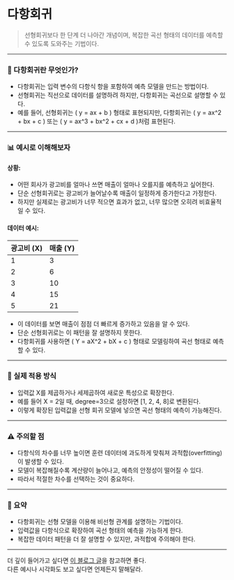 # 다항회귀
> 선형회귀보다 한 단계 더 나아간 개념이며, 복잡한 곡선 형태의 데이터를 예측할 수 있도록 도와주는 기법이다.

---

### 🧠 다항회귀란 무엇인가?

- 다항회귀는 입력 변수의 다항식 항을 포함하여 예측 모델을 만드는 방법이다.  
- 선형회귀는 직선으로 데이터를 설명하려 하지만, 다항회귀는 곡선으로 설명할 수 있다.  
- 예를 들어, 선형회귀는 \( y = ax + b \) 형태로 표현되지만, 다항회귀는 \( y = ax^2 + bx + c \) 또는 \( y = ax^3 + bx^2 + cx + d \)처럼 표현된다.  

---

### 📊 예시로 이해해보자

#### 상황:
- 어떤 회사가 광고비를 얼마나 쓰면 매출이 얼마나 오를지를 예측하고 싶어한다.  
- 단순 선형회귀로는 광고비가 늘어날수록 매출이 일정하게 증가한다고 가정한다.  
- 하지만 실제로는 광고비가 너무 적으면 효과가 없고, 너무 많으면 오히려 비효율적일 수 있다.  

#### 데이터 예시:
| 광고비 (X) | 매출 (Y) |
|-----------|----------|
| 1         | 3        |
| 2         | 6        |
| 3         | 10       |
| 4         | 15       |
| 5         | 21       |

- 이 데이터를 보면 매출이 점점 더 빠르게 증가하고 있음을 알 수 있다.  
- 단순 선형회귀로는 이 패턴을 잘 설명하지 못한다.  
- 다항회귀를 사용하면 \( Y = aX^2 + bX + c \) 형태로 모델링하여 곡선 형태로 예측할 수 있다.  

---

### 🧪 실제 적용 방식

- 입력값 X를 제곱하거나 세제곱하여 새로운 특성으로 확장한다.  
- 예를 들어 X = 2일 때, degree=3으로 설정하면 [1, 2, 4, 8]로 변환된다.  
- 이렇게 확장된 입력값을 선형 회귀 모델에 넣으면 곡선 형태의 예측이 가능해진다.  

---

### ⚠️ 주의할 점

- 다항식의 차수를 너무 높이면 훈련 데이터에 과도하게 맞춰져 과적합(overfitting)이 발생할 수 있다.  
- 모델이 복잡해질수록 계산량이 늘어나고, 예측의 안정성이 떨어질 수 있다.  
- 따라서 적절한 차수를 선택하는 것이 중요하다.  

---

### 🎯 요약

- 다항회귀는 선형 모델을 이용해 비선형 관계를 설명하는 기법이다.  
- 입력값을 다항식으로 확장하여 곡선 형태의 예측을 가능하게 한다.  
- 복잡한 데이터 패턴을 더 잘 설명할 수 있지만, 과적합에 주의해야 한다.  

---

더 깊이 들어가고 싶다면 [이 블로그 글](https://blog.naver.com/hw_documentary/223977541650)을 참고하면 좋다.  
다른 예시나 시각화도 보고 싶다면 언제든지 말해달라.
